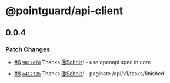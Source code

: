 # @pointguard/api-client

## 0.0.4

### Patch Changes

- [#6](https://github.com/Schniz/pointguard/pull/6) [`9812efd`](https://github.com/Schniz/pointguard/commit/9812efd6d6073c5b0b81a55dc68444dcbbe6fd26) Thanks [@Schniz](https://github.com/Schniz)! - use openapi spec in core

- [#8](https://github.com/Schniz/pointguard/pull/8) [`a41272b`](https://github.com/Schniz/pointguard/commit/a41272b9ed4796c43b6a498c7e89bbb01e0ad25a) Thanks [@Schniz](https://github.com/Schniz)! - paginate /api/v1/tasks/finished
